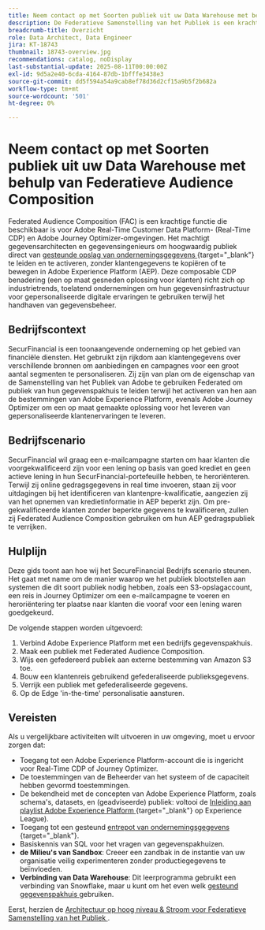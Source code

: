 ```yaml
---
title: Neem contact op met Soorten publiek uit uw Data Warehouse met behulp van Federatieve Audience Composition
description: De Federatieve Samenstelling van het Publiek is een krachtige eigenschap die gegevensarchitecten en gegevensingenieurs toelaat om publiek van derdegegevenspakhuizen direct te bouwen en te verrijken.
breadcrumb-title: Overzicht
role: Data Architect, Data Engineer
jira: KT-18743
thumbnail: 18743-overview.jpg
recommendations: catalog, noDisplay
last-substantial-update: 2025-08-11T00:00:00Z
exl-id: 9d5a2e40-6cda-4164-87db-1bfffe3438e3
source-git-commit: dd5f594a54a9cab8ef78d36d2cf15a9b5f2b682a
workflow-type: tm+mt
source-wordcount: '501'
ht-degree: 0%

---
```


# Neem contact op met Soorten publiek uit uw Data Warehouse met behulp van Federatieve Audience Composition

Federated Audience Composition (FAC) is een krachtige functie die beschikbaar is voor Adobe Real-Time Customer Data Platform- (Real-Time CDP) en Adobe Journey Optimizer-omgevingen. Het machtigt gegevensarchitecten en gegevensingenieurs om hoogwaardig publiek direct van [ gesteunde opslag van ondernemingsgegevens ](https://experienceleague.adobe.com/en/docs/federated-audience-composition/using/start/access-prerequisites){target="_blank"} te leiden en te activeren, zonder klantengegevens te kopiëren of te bewegen in Adobe Experience Platform (AEP). Deze composable CDP benadering (een op maat gesneden oplossing voor klanten) richt zich op industrietrends, toelatend ondernemingen om hun gegevensinfrastructuur voor gepersonaliseerde digitale ervaringen te gebruiken terwijl het handhaven van gegevensbeheer.

## Bedrijfscontext

SecurFinancial is een toonaangevende onderneming op het gebied van financiële diensten. Het gebruikt zijn rijkdom aan klantengegevens over verschillende bronnen om aanbiedingen en campagnes voor een groot aantal segmenten te personaliseren. Zij zijn van plan om de eigenschap van de Samenstelling van het Publiek van Adobe te gebruiken Federated om publiek van hun gegevenspakhuis te leiden terwijl het activeren van hen aan de bestemmingen van Adobe Experience Platform, evenals Adobe Journey Optimizer om een op maat gemaakte oplossing voor het leveren van gepersonaliseerde klantenervaringen te leveren.

## Bedrijfscenario

SecurFinancial wil graag een e-mailcampagne starten om haar klanten die voorgekwalificeerd zijn voor een lening op basis van goed krediet en geen actieve lening in hun SecurFinancial-portefeuille hebben, te heroriënteren. Terwijl zij online gedragsgegevens in real time invoeren, staan zij voor uitdagingen bij het identificeren van klantenpre-kwalificatie, aangezien zij van het opnemen van kredietinformatie in AEP beperkt zijn. Om pre-gekwalificeerde klanten zonder beperkte gegevens te kwalificeren, zullen zij Federated Audience Composition gebruiken om hun AEP gedragspubliek te verrijken.

## Hulplijn

Deze gids toont aan hoe wij het SecureFinancial Bedrijfs scenario steunen. Het gaat met name om de manier waarop we het publiek blootstellen aan systemen die dit soort publiek nodig hebben, zoals een S3-opslagaccount, een reis in Journey Optimizer om een e-mailcampagne te voeren en heroriëntering ter plaatse naar klanten die vooraf voor een lening waren goedgekeurd.

De volgende stappen worden uitgevoerd:

1. Verbind Adobe Experience Platform met een bedrijfs gegevenspakhuis.
2. Maak een publiek met Federated Audience Composition.
3. Wijs een gefedereerd publiek aan externe bestemming van Amazon S3 toe.
4. Bouw een klantenreis gebruikend gefederaliseerde publieksgegevens.
5. Verrijk een publiek met gefederaliseerde gegevens.
6. Op de Edge &#39;in-the-time&#39; personalisatie aansturen.

## Vereisten

Als u vergelijkbare activiteiten wilt uitvoeren in uw omgeving, moet u ervoor zorgen dat:

- Toegang tot een Adobe Experience Platform-account die is ingericht voor Real-Time CDP of Journey Optimizer.
- De toestemmingen van de Beheerder van het systeem of de capaciteit hebben gevormd toestemmingen.
- De bekendheid met de concepten van Adobe Experience Platform, zoals schema&#39;s, datasets, en (geadviseerde) publiek: voltooi de [ Inleiding aan playlist Adobe Experience Platform ](https://experienceleague.adobe.com/en/playlists/experience-platform-introduction?lang=en){target="_blank"} op Experience League).
- Toegang tot een gesteund [ entrepot van ondernemingsgegevens ](https://experienceleague.adobe.com/en/docs/federated-audience-composition/using/start/access-prerequisites){target="_blank"}.
- Basiskennis van SQL voor het vragen van gegevenspakhuizen.
- **de Milieu&#39;s van Sandbox**: Creeer een zandbak in de instantie van uw organisatie veilig experimenteren zonder productiegegevens te beïnvloeden.
- **Verbinding van Data Warehouse**: Dit leerprogramma gebruikt een verbinding van Snowflake, maar u kunt om het even welk [ gesteund gegevenspakhuis ](https://experienceleague.adobe.com/en/docs/federated-audience-composition/using/start/access-prerequisites) gebruiken.

Eerst, herzien de [ Architectuur op hoog niveau &amp; Stroom voor Federatieve Samenstelling van het Publiek ](fac-architecture-and-flow.md).
